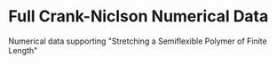 # Full Crank-Niclson Numerical Data
Numerical data supporting "Stretching a Semiflexible Polymer of Finite Length"
